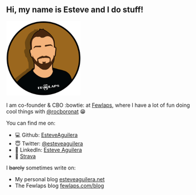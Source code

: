 ## Hi, my name is Esteve and I do stuff!
<img src="images/me.png" width="200px" height="200px"/>

I am co-founder & CBO :bowtie: at [Fewlaps](http://fewlaps.com), where I have a lot of fun doing cool things with [@rocboronat](https://github.com/rocboronat) :grin:

You can find me on:

- :computer: Github: [EsteveAguilera](http://github.com/EsteveAguilera)
- :innocent: Twitter: [@esteveaguilera](https://twitter.com/esteveaguilera)
- :necktie: LinkedIn: [Esteve Aguilera](https://www.linkedin.com/in/esteveaguilera/)
- :running: [Strava](https://www.strava.com/athletes/5770095)

I ~~barely~~ sometimes write on:

- My personal blog [esteveaguilera.net](http://esteveaguilera.net)
- The Fewlaps blog [fewlaps.com/blog](http://fewlaps.com/blog/)
